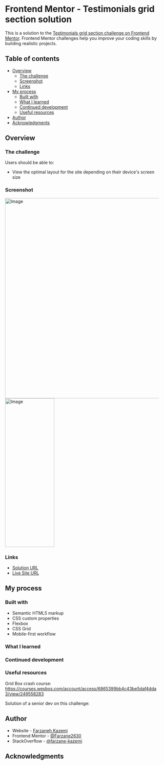 # Frontend Mentor - Testimonials grid section solution

This is a solution to the [Testimonials grid section challenge on Frontend Mentor](https://www.frontendmentor.io/challenges/testimonials-grid-section-Nnw6J7Un7). Frontend Mentor challenges help you improve your coding skills by building realistic projects. 

## Table of contents

- [Overview](#overview)
  - [The challenge](#the-challenge)
  - [Screenshot](#screenshot)
  - [Links](#links)
- [My process](#my-process)
  - [Built with](#built-with)
  - [What I learned](#what-i-learned)
  - [Continued development](#continued-development)
  - [Useful resources](#useful-resources)
- [Author](#author)
- [Acknowledgments](#acknowledgments)



## Overview

### The challenge

Users should be able to:

- View the optimal layout for the site depending on their device's screen size

### Screenshot

<img width="1312" height="654" alt="Image" src="https://github.com/user-attachments/assets/424f614c-3ad7-4ce3-b99b-7e954d80dd83" />
<img width="161" height="486" alt="Image" src="https://github.com/user-attachments/assets/63d9bc29-2866-4cc9-98a7-e297c93e8130" />

### Links

- [Solution URL](https://www.frontendmentor.io/solutions/frontend-mentor-projects-social-links-WxRR6w7WRl)
- [Live Site URL](https://frontend-mentor-projects-four-cards.vercel.app/)

## My process

### Built with

- Semantic HTML5 markup
- CSS custom properties
- Flexbox
- CSS Grid
- Mobile-first workflow

### What I learned


### Continued development

### Useful resources
Grid Box crash course:
https://courses.wesbos.com/account/access/6865399bb4c43be5daf4dda3/view/249558283

Solution of a senior dev on this challenge:

## Author

- Website - [Farzaneh Kazemi](https://verdant-bienenstitch-220a6d.netlify.app/)
- Frontend Mentor - [@Farzane2630](https://www.frontendmentor.io/profile/Farzane2630)
- StackOverflow - [@farzane-kazemi](https://stackoverflow.com/users/19888516/farzane-kazemi)

## Acknowledgments